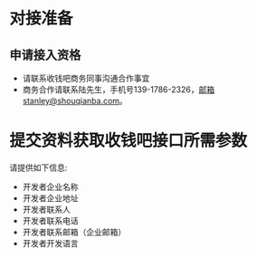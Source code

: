 # 对接准备

## 申请接入资格

- 请联系收钱吧商务同事沟通合作事宜
- 商务合作请联系陆先生，手机号139-1786-2326，邮箱stanley@shouqianba.com。


# 提交资料获取收钱吧接口所需参数

 请提供如下信息:
 - 开发者企业名称
 - 开发者企业地址
 - 开发者联系人
 - 开发者联系电话
 - 开发者联系邮箱（企业邮箱）
 - 开发者开发语言

